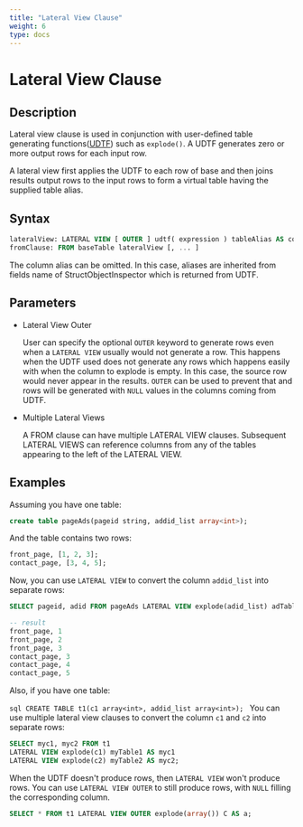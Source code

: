 ```yaml
---
title: "Lateral View Clause"
weight: 6
type: docs
---
```

<!--
Licensed to the Apache Software Foundation (ASF) under one
or more contributor license agreements.  See the NOTICE file
distributed with this work for additional information
regarding copyright ownership.  The ASF licenses this file
to you under the Apache License, Version 2.0 (the
"License"); you may not use this file except in compliance
with the License.  You may obtain a copy of the License at

  http://www.apache.org/licenses/LICENSE-2.0

Unless required by applicable law or agreed to in writing,
software distributed under the License is distributed on an
"AS IS" BASIS, WITHOUT WARRANTIES OR CONDITIONS OF ANY
KIND, either express or implied.  See the License for the
specific language governing permissions and limitations
under the License.
-->

# Lateral View Clause

## Description

Lateral view clause is used in conjunction with user-defined table generating functions([UDTF](https://cwiki.apache.org/confluence/display/Hive/LanguageManual+UDF#LanguageManualUDF-Built-inTable-GeneratingFunctions(UDTF))) such as `explode()`.
A UDTF generates zero or more output rows for each input row. 

A lateral view first applies the UDTF to each row of base and then joins results output rows to the input rows to form a virtual table having the supplied table alias.

## Syntax

```sql
lateralView: LATERAL VIEW [ OUTER ] udtf( expression ) tableAlias AS columnAlias [, ... ]
fromClause: FROM baseTable lateralView [, ... ]
```
The column alias can be omitted. In this case, aliases are inherited from fields name of StructObjectInspector which is returned from UDTF.

## Parameters

- Lateral View Outer

  User can specify the optional `OUTER` keyword to generate rows even when a `LATERAL VIEW` usually would not generate a row.
  This happens when the UDTF used does not generate any rows which happens easily with when the column to explode is empty.
  In this case, the source row would never appear in the results. `OUTER` can be used to prevent that and rows will be generated with `NULL`
  values in the columns coming from UDTF.
- Multiple Lateral Views

  A FROM clause can have multiple LATERAL VIEW clauses. 
  Subsequent LATERAL VIEWS can reference columns from any of the tables appearing to the left of the LATERAL VIEW.
  

## Examples

Assuming you have one table:
```sql
create table pageAds(pageid string, addid_list array<int>);
```
And the table contains two rows:
```sql
front_page, [1, 2, 3];
contact_page, [3, 4, 5];
```
Now, you can use `LATERAL VIEW` to convert the column `addid_list` into separate rows:
```sql
SELECT pageid, adid FROM pageAds LATERAL VIEW explode(adid_list) adTable AS adid;

-- result
front_page, 1
front_page, 2
front_page, 3
contact_page, 3
contact_page, 4
contact_page, 5
```

Also, if you have one table:

``sql
CREATE TABLE t1(c1 array<int>, addid_list array<int>);
``
You can use multiple lateral view clauses to convert the column `c1` and `c2` into separate rows:
```sql
SELECT myc1, myc2 FROM t1
LATERAL VIEW explode(c1) myTable1 AS myc1
LATERAL VIEW explode(c2) myTable2 AS myc2;
```

When the UDTF doesn't produce rows, then `LATERAL VIEW` won't produce rows.
You can use `LATERAL VIEW OUTER` to still produce rows, with `NULL` filling the corresponding column.
```sql
SELECT * FROM t1 LATERAL VIEW OUTER explode(array()) C AS a;
```
